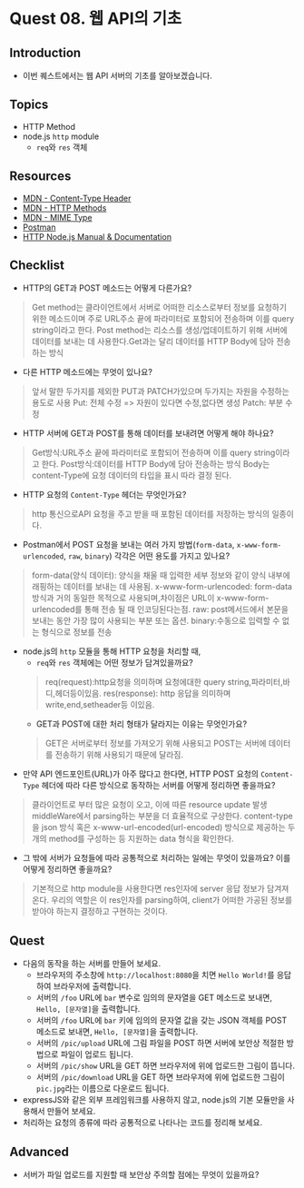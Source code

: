 # Quest 08. 웹 API의 기초

## Introduction
* 이번 퀘스트에서는 웹 API 서버의 기초를 알아보겠습니다.

## Topics
* HTTP Method
* node.js `http` module
  * `req`와 `res` 객체

## Resources
* [MDN - Content-Type Header](https://developer.mozilla.org/en-US/docs/Web/HTTP/Headers/Content-Type)
* [MDN - HTTP Methods](https://developer.mozilla.org/en-US/docs/Web/HTTP/Methods)
* [MDN - MIME Type](https://developer.mozilla.org/en-US/docs/Glossary/MIME_type)
* [Postman](https://chrome.google.com/webstore/detail/postman/fhbjgbiflinjbdggehcddcbncdddomop)
* [HTTP Node.js Manual & Documentation](https://nodejs.org/api/http.html)

## Checklist
* HTTP의 GET과 POST 메소드는 어떻게 다른가요?
>Get method는 클라이언트에서 서버로 어떠한 리소스로부터 정보를 요청하기 위한 메소드이며 주로 URL주소 끝에 파라미터로 포함되어 전송하며 이를 query string이라고 한다.
>Post method는 리소스를 생성/업데이트하기 위해 서버에 데이터를 보내는 데 사용한다.Get과는 달리 데이터를 HTTP Body에 담아 전송하는 방식
  * 다른 HTTP 메소드에는 무엇이 있나요?
  >앞서 말한 두가지를 제외한 PUT과 PATCH가있으며 두가지는 자원을 수정하는 용도로 사용
  >Put: 전체 수정 => 자원이 있다면 수정,없다면 생성
  >Patch: 부분 수정
* HTTP 서버에 GET과 POST를 통해 데이터를 보내려면 어떻게 해야 하나요?
>Get방식:URL주소 끝에 파라미터로 포함되어 전송하며 이를 query string이라고 한다.
>Post방식:데이터를 HTTP Body에 담아 전송하는 방식 Body는 content-Type에 요청 데이터의 타입을 표시 따라 결정 된다.
  * HTTP 요청의 `Content-Type` 헤더는 무엇인가요?
  >http 통신으로API 요청을 주고 받을 때 포함된 데이터를 저장하는 방식의 일종이다.
  * Postman에서 POST 요청을 보내는 여러 가지 방법(`form-data`, `x-www-form-urlencoded`, `raw`, `binary`) 각각은 어떤 용도를 가지고 있나요?
  >form-data(양식 데이터): 양식을 채울 때 입력한 세부 정보와 같이 양식 내부에 래핑하는 데이터를 보내는 데 사용됨.
  >x-www-form-urlencoded: form-data방식과 거의 동일한 목적으로 사용되며,차이점은 URL이 x-www-form-urlencoded를 통해 전송 될 때 인코딩된다는점.
  >raw: post메서드에서 본문을 보내는 동안 가장 많이 사용되는 부분 또는 옵션.
  >binary:수동으로 입력할 수 없는 형식으로 정보를 전송
* node.js의 `http` 모듈을 통해 HTTP 요청을 처리할 때,
  * `req`와 `res` 객체에는 어떤 정보가 담겨있을까요?
  >req(request):http요청을 의미하며 요청에대한 query string,파라미터,바디,헤더등이있음.
  >res(response): http 응답을 의미하며 write,end,setheader등 이있음.
  * GET과 POST에 대한 처리 형태가 달라지는 이유는 무엇인가요?
  >GET은 서버로부터 정보를 가져오기 위해 사용되고 
  >POST는 서버에 데이터를 전송하기 위해 사용되기 때문에 달라짐.
* 만약 API 엔드포인트(URL)가 아주 많다고 한다면, HTTP POST 요청의 `Content-Type` 헤더에 따라 다른 방식으로 동작하는 서버를 어떻게 정리하면 좋을까요?
>클라이언트로 부터 많은 요청이 오고, 이에 따른 resource update 발생
>middleWare에서 parsing하는 부분을 더 효율적으로 구상한다.
>content-type을 json 방식 혹은 x-www-url-encoded(url-encoded) 방식으로 제공하는 두개의 method를 구성하는 등 지원하는 data 형식을 확인한다.
  * 그 밖에 서버가 요청들에 따라 공통적으로 처리하는 일에는 무엇이 있을까요? 이를 어떻게 정리하면 좋을까요?
>기본적으로 http module을 사용한다면 res인자에 server 응답 정보가 담겨져 온다.
>우리의 역할은 이 res인자를 parsing하여, client가 어떠한 가공된 정보를 받아야 하는지 결정하고 구현하는 것이다.
## Quest
* 다음의 동작을 하는 서버를 만들어 보세요.
  * 브라우저의 주소창에 `http://localhost:8080`을 치면 `Hello World!`를 응답하여 브라우저에 출력합니다.
  * 서버의 `/foo` URL에 `bar` 변수로 임의의 문자열을 GET 메소드로 보내면, `Hello, [문자열]`을 출력합니다.
  * 서버의 `/foo` URL에 `bar` 키에 임의의 문자열 값을 갖는 JSON 객체를 POST 메소드로 보내면, `Hello, [문자열]`을 출력합니다.
  * 서버의 `/pic/upload` URL에 그림 파일을 POST 하면 서버에 보안상 적절한 방법으로 파일이 업로드 됩니다.
  * 서버의 `/pic/show` URL을 GET 하면 브라우저에 위에 업로드한 그림이 뜹니다.
  * 서버의 `/pic/download` URL을 GET 하면 브라우저에 위에 업로드한 그림이 `pic.jpg`라는 이름으로 다운로드 됩니다.
* expressJS와 같은 외부 프레임워크를 사용하지 않고, node.js의 기본 모듈만을 사용해서 만들어 보세요.
* 처리하는 요청의 종류에 따라 공통적으로 나타나는 코드를 정리해 보세요.

## Advanced
* 서버가 파일 업로드를 지원할 때 보안상 주의할 점에는 무엇이 있을까요?
